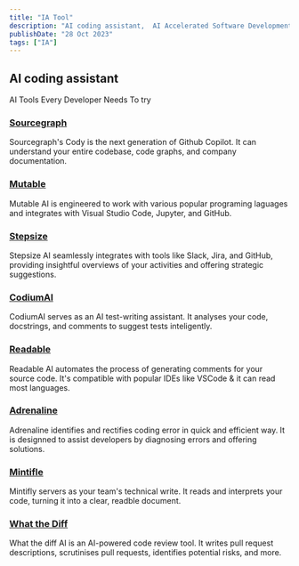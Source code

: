 ```yaml
---
title: "IA Tool"
description: "AI coding assistant,  AI Accelerated Software Development, AI suggested right inside your IDE."
publishDate: "28 Oct 2023"
tags: ["IA"]
---
```


## AI coding assistant

AI Tools Every Developer Needs To try

### [Sourcegraph](https://about.sourcegraph.com/cody)

Sourcegraph's Cody is the next generation of Github Copilot. It can understand your entire codebase, code graphs, and company documentation.

### [Mutable](https://mutable.ai/)

Mutable AI is engineered to work with various popular programing laguages and integrates with Visual Studio Code, Jupyter, and GitHub.

### [Stepsize](https://stepsize.com/)

Stepsize AI seamlessly integrates with tools like Slack, Jira, and GitHub, providing insightful overviews of your activities and offering strategic suggestions.

### [CodiumAI](https://codium.ai/)

CodiumAI serves as an AI test-writing assistant. It analyses your code, docstrings, and comments to suggest tests inteligently.

### [Readable](http://readable.so)

Readable AI automates the process of generating comments for your source code. It's compatible with popular IDEs like VSCode & it can read most languages.

### [Adrenaline](https://useadrenaline.com/)

Adrenaline identifies and rectifies coding error in quick and efficient way. It is designned to assist developers by diagnosing errors and offering solutions.

### [Mintifle](http://writer.mintlifly.com)

Mintifly servers as your team's technical write. It reads and interprets your code, turning it into a clear, readble document.

### [What the Diff](<http://whatthediff.ai>)

What the diff AI is an AI-powered code review tool. It writes pull request descriptions, scrutinises pull requests, identifies potential risks, and more.
